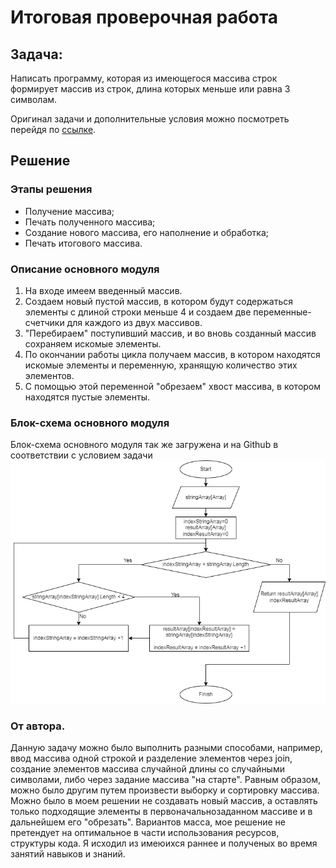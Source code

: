 # Итоговая проверочная работа


## Задача:
Написать программу, которая из имеющегося массива строк формирует массив из строк, длина которых меньше или равна 3 символам.

Оригинал задачи и дополнительные условия можно посмотреть перейдя по [ссылке](https://gbcdn.mrgcdn.ru/uploads/asset/4283449/attachment/1251e74b703108ee483caaa98787097d.png).

## Решение
### Этапы решения
* Получение массива;
* Печать полученного массива;
* Создание нового массива, его наполнение и обработка;
* Печать итогового массива.

### Описание основного модуля
1. На входе имеем введенный массив.
2. Создаем новый пустой массив, в котором будут содержаться элементы с длиной строки меньше 4 и создаем две переменные-счетчики для каждого из двух массивов.
3. "Перебираем" поступивший массив, и во вновь созданный массив сохраняем искомые элементы.
4. По окончании работы цикла получаем массив, в котором находятся искомые элементы и переменную, хранящую количество этих элементов.
5. С помощью этой переменной "обрезаем" хвост массива, в котором находятся пустые элементы.

### Блок-схема основного модуля
Блок-схема основного модуля так же загружена и на Github  в соответствии с условием задачи
![](https://github.com/Ostma/Vvedenie_Itog/blob/main/Itogovaya.png)


### От автора.
Данную задачу можно было выполнить разными способами, например, ввод маcсива одной строкой и разделение элементов через join, создание элементов массива случайной длины со случайными символами, либо через задание массива "на старте". Равным образом, можно было другим путем произвести выборку и сортировку массива. Можно было в моем решении не создавать новый массив, а оставлять только подходящие элементы в первоначальнозаданном массиве и в дальнейшем его "обрезать". Вариантов масса, мое решение не претендует на оптимальное в части использования ресурсов, структуры кода. Я исходил из имеюихся раннее и полученых во время занятий навыков и знаний.
